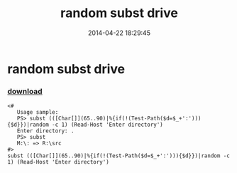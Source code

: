 ﻿---
pid:            5107
poster:         greg zakharov
title:          random subst drive
date:           2014-04-22 18:29:45
format:         posh
parent:         0
parent:         0

---

# random subst drive

### [download](5107.ps1)



```posh
<#
   Usage sample:
   PS> subst (([Char[]](65..90)|%{if(!(Test-Path($d=$_+':'))){$d}})|random -c 1) (Read-Host 'Enter directory')
   Enter directory: .
   PS> subst
   M:\: => R:\src
#>
subst (([Char[]](65..90)|%{if(!(Test-Path($d=$_+':'))){$d}})|random -c 1) (Read-Host 'Enter directory')
```
